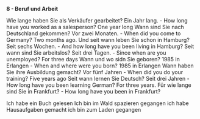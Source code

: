 **8 - Beruf und Arbeit**

Wie lange haben Sie als Verkäufer gearbeitet? Ein Jahr lang.  - How long have you worked as a salesperson? One year long
Wann sind Sie nach Deutschland gekommen? Vor zwei Monaten. - When did you come to Germany? Two months ago.
Und seit wann leben Sie schon in Hamburg? Seit sechs Wochen. - And how long have you been living in Hamburg? 
Seit wann sind Sie arbeitslos? Seit drei Tagen. - Since when are you unemployed? For three days
Wann und wo sidn Sie geboren? 1985 in Erlangen - When and where were you born? 1985 in Erlangen
Wann haben Sie ihre Ausbildung gemacht? Vor fünf Jahren - When did you do your training? Five years ago
Seit wann lernen Sie Deutsch?  Seit drei Jahren - How long have you been learning German? For three years.
Für wie lange sind Sie in Frankfurt? - How long have you been in Frankfurt?



Ich habe ein Buch gelesen
Ich bin im Wald spazieren gegangen
ich habe Hausaufgaben gemacht
ich bin zum Laden gegangen
